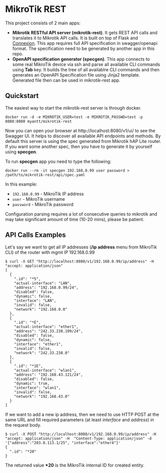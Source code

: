 # MikroTik REST
This project consists of 2 main apps:
* **Mikrotik RESTful API server (mikrotik-rest)**. It gets REST API calls and translates it to Mikrotik API calls. It is built on top of Flask and [Connexion](https://github.com/zalando/connexion). This app requires full API specification in swagger/openapi format. The specification need to be generated by another app in this repo. 
* **OpenAPI specification generator (specgen)**. This app connects to some real MikroTik device via ssh and parse all available CLI commands using **Tab** key. It builds the tree of all availablre CLI commands and then generates an OpenAPI Specification file using Jinja2 template. Generated file then can be used in mikrotik-rest app.

## Quickstart
The easiest way to start the mikrotik-rest server is through docker.

```docker run -d -e MIKROTIK_USER=test -e MIKROTIK_PASSWD=test -p 8080:8080 myantt/mikrotik-rest```

Now you can open your browser at
http://localhost:8080/v1/ui/
to see the Swagger UI. It helps to discover all available API endpoints and methods.
By default this server is using the spec generated from Mikrotik hAP Lite router. If you want some another spec, then you have to generate it by yourself using **specgen**.


To run **specgen** app  you need to type the following:

```docker run --rm -it specgen 192.168.0.99 user password > /path/to/mikrotik-rest/api/spec.yaml```

In this example:
* `192.168.0.99` - MikroTik IP address
* `user` - MikroTik username
* `password` - MikroTik password

Configuration parsing requires a lot of consecutive queries to mikrotik and may take significant amount of time  (10-20 mins), please be patient.


## API Calls Examples

Let's say we want to get all IP addresses (**/ip address** menu from MikroTik CLI) of the router with mgmt IP 192.168.0.99
```
$ curl -X GET "http://localhost:8080/v1/192.168.0.99/ip/address" -H  "accept: application/json"
[
  {
    ".id": "*5",
    "actual-interface": "LAN",
    "address": "192.168.0.99/24",
    "disabled": false,
    "dynamic": false,
    "interface": "LAN",
    "invalid": false,
    "network": "192.168.0.0"
  },
  {
    ".id": "*E",
    "actual-interface": "ether1",
    "address": "242.33.238.109/24",
    "disabled": false,
    "dynamic": false,
    "interface": "ether1",
    "invalid": false,
    "network": "242.33.238.0"
  },
  {
    ".id": "*1E",
    "actual-interface": "wlan1",
    "address": "192.168.43.121/24",
    "disabled": false,
    "dynamic": true,
    "interface": "wlan1",
    "invalid": false,
    "network": "192.168.43.0"
  }
]
```
If we want to add a new ip address, then we need to use HTTP POST at the same URL and fill required parameters (at least *interface* and *address*) in the request body.
```
$ curl -X POST "http://localhost:8080/v1/192.168.0.99/ip/address" -H  "accept: application/json" -H  "Content-Type: application/json" -d '{"address":"203.0.113.1/25", "interface":"ether4"}'
{
  ".id": "*20"
}
```
The returned value **\*20** is the MikroTik internal ID for created entity.
